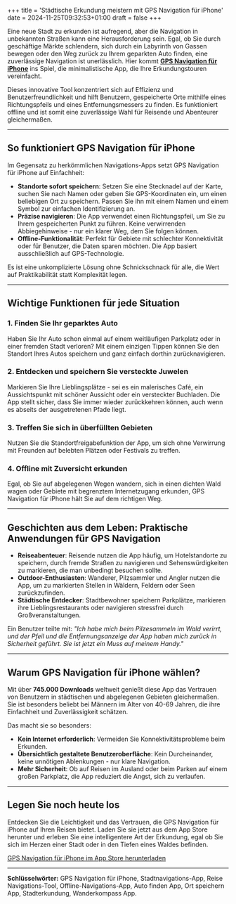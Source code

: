 +++
title = 'Städtische Erkundung meistern mit GPS Navigation für iPhone'
date = 2024-11-25T09:32:53+01:00
draft = false
+++

Eine neue Stadt zu erkunden ist aufregend, aber die Navigation in unbekannten Straßen kann eine Herausforderung sein. Egal, ob Sie durch geschäftige Märkte schlendern, sich durch ein Labyrinth von Gassen bewegen oder den Weg zurück zu Ihrem geparkten Auto finden, eine zuverlässige Navigation ist unerlässlich. Hier kommt [**GPS Navigation für iPhone**](https://apps.apple.com/de/app/gps-navigation-wandern/id791684332) ins Spiel, die minimalistische App, die Ihre Erkundungstouren vereinfacht.

Dieses innovative Tool konzentriert sich auf Effizienz und Benutzerfreundlichkeit und hilft Benutzern, gespeicherte Orte mithilfe eines Richtungspfeils und eines Entfernungsmessers zu finden. Es funktioniert offline und ist somit eine zuverlässige Wahl für Reisende und Abenteurer gleichermaßen.

---

## So funktioniert GPS Navigation für iPhone

Im Gegensatz zu herkömmlichen Navigations-Apps setzt GPS Navigation für iPhone auf Einfachheit:

- **Standorte sofort speichern**: Setzen Sie eine Stecknadel auf der Karte, suchen Sie nach Namen oder geben Sie GPS-Koordinaten ein, um einen beliebigen Ort zu speichern. Passen Sie ihn mit einem Namen und einem Symbol zur einfachen Identifizierung an.
- **Präzise navigieren**: Die App verwendet einen Richtungspfeil, um Sie zu Ihrem gespeicherten Punkt zu führen. Keine verwirrenden Abbiegehinweise - nur ein klarer Weg, dem Sie folgen können.
- **Offline-Funktionalität**: Perfekt für Gebiete mit schlechter Konnektivität oder für Benutzer, die Daten sparen möchten. Die App basiert ausschließlich auf GPS-Technologie.

Es ist eine unkomplizierte Lösung ohne Schnickschnack für alle, die Wert auf Praktikabilität statt Komplexität legen.

---

## Wichtige Funktionen für jede Situation

### 1. Finden Sie Ihr geparktes Auto
Haben Sie Ihr Auto schon einmal auf einem weitläufigen Parkplatz oder in einer fremden Stadt verloren? Mit einem einzigen Tippen können Sie den Standort Ihres Autos speichern und ganz einfach dorthin zurücknavigieren.

### 2. Entdecken und speichern Sie versteckte Juwelen
Markieren Sie Ihre Lieblingsplätze - sei es ein malerisches Café, ein Aussichtspunkt mit schöner Aussicht oder ein versteckter Buchladen. Die App stellt sicher, dass Sie immer wieder zurückkehren können, auch wenn es abseits der ausgetretenen Pfade liegt.

### 3. Treffen Sie sich in überfüllten Gebieten
Nutzen Sie die Standortfreigabefunktion der App, um sich ohne Verwirrung mit Freunden auf belebten Plätzen oder Festivals zu treffen.

### 4. Offline mit Zuversicht erkunden
Egal, ob Sie auf abgelegenen Wegen wandern, sich in einen dichten Wald wagen oder Gebiete mit begrenztem Internetzugang erkunden, GPS Navigation für iPhone hält Sie auf dem richtigen Weg.

---

## Geschichten aus dem Leben: Praktische Anwendungen für GPS Navigation

- **Reiseabenteuer**: Reisende nutzen die App häufig, um Hotelstandorte zu speichern, durch fremde Straßen zu navigieren und Sehenswürdigkeiten zu markieren, die man unbedingt besuchen sollte.
- **Outdoor-Enthusiasten**: Wanderer, Pilzsammler und Angler nutzen die App, um zu markierten Stellen in Wäldern, Feldern oder Seen zurückzufinden.
- **Städtische Entdecker**: Stadtbewohner speichern Parkplätze, markieren ihre Lieblingsrestaurants oder navigieren stressfrei durch Großveranstaltungen.

Ein Benutzer teilte mit: *"Ich habe mich beim Pilzesammeln im Wald verirrt, und der Pfeil und die Entfernungsanzeige der App haben mich zurück in Sicherheit geführt. Sie ist jetzt ein Muss auf meinem Handy."*

---

## Warum GPS Navigation für iPhone wählen?

Mit über **745.000 Downloads** weltweit genießt diese App das Vertrauen von Benutzern in städtischen und abgelegenen Gebieten gleichermaßen. Sie ist besonders beliebt bei Männern im Alter von 40-69 Jahren, die ihre Einfachheit und Zuverlässigkeit schätzen.

Das macht sie so besonders:

- **Kein Internet erforderlich**: Vermeiden Sie Konnektivitätsprobleme beim Erkunden.
- **Übersichtlich gestaltete Benutzeroberfläche**: Kein Durcheinander, keine unnötigen Ablenkungen - nur klare Navigation.
- **Mehr Sicherheit**: Ob auf Reisen im Ausland oder beim Parken auf einem großen Parkplatz, die App reduziert die Angst, sich zu verlaufen.

---

## Legen Sie noch heute los

Entdecken Sie die Leichtigkeit und das Vertrauen, die GPS Navigation für iPhone auf Ihren Reisen bietet. Laden Sie sie jetzt aus dem App Store herunter und erleben Sie eine intelligentere Art der Erkundung, egal ob Sie sich im Herzen einer Stadt oder in den Tiefen eines Waldes befinden.

[GPS Navigation für iPhone im App Store herunterladen](https://apps.apple.com/de/app/gps-navigation-wandern/id791684332)

---

**Schlüsselwörter:** GPS Navigation für iPhone, Stadtnavigations-App, Reise Navigations-Tool, Offline-Navigations-App, Auto finden App, Ort speichern App, Stadterkundung, Wanderkompass App.

